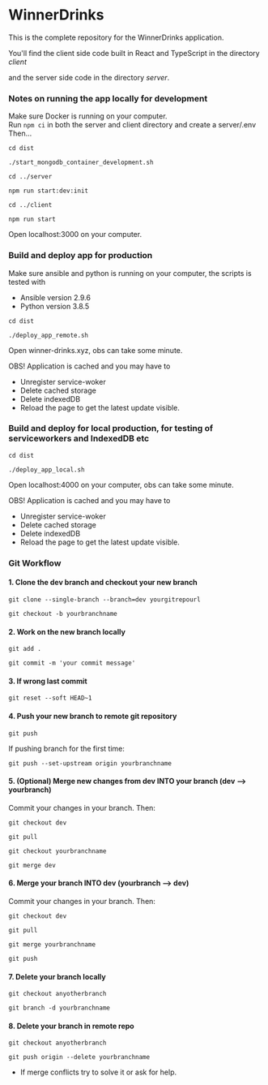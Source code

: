 # WinnerDrinks

This is the complete repository for the WinnerDrinks application. 

You'll find the client side code built in React and TypeScript in the directory *client*

and the server side code in the directory *server*. 


### Notes on running the app locally for development
Make sure Docker is running on your computer.  
Run `npm ci` in both the server and client directory and
create a server/.env   
Then... 

```
cd dist
```

```
./start_mongodb_container_development.sh
```

```
cd ../server
```

```
npm run start:dev:init
```

```
cd ../client
```

```
npm run start
```

Open localhost:3000 on your computer. 


### Build and deploy app for production

Make sure ansible and python is running on your computer, 
the scripts is tested with

* Ansible version 2.9.6
* Python version 3.8.5

```
cd dist
```

```
./deploy_app_remote.sh
```

Open winner-drinks.xyz, obs can take some minute. 

OBS! Application is cached and you may have to 

* Unregister service-woker
* Delete cached storage
* Delete indexedDB 
* Reload the page to get the latest update visible. 


### Build and deploy for local production, for testing of serviceworkers and IndexedDB etc

```
cd dist
```

```
./deploy_app_local.sh
```

Open localhost:4000 on your computer, obs can take some minute.

OBS! Application is cached and you may have to 

* Unregister service-woker
* Delete cached storage
* Delete indexedDB 
* Reload the page to get the latest update visible. 


### Git Workflow

#### 1. Clone the dev branch and checkout your new branch

```
git clone --single-branch --branch=dev yourgitrepourl
  
git checkout -b yourbranchname
```

#### 2. Work on the new branch locally

```
git add .

git commit -m 'your commit message'
```

#### 3. If wrong last commit

```
git reset --soft HEAD~1
```

#### 4. Push your new branch to remote git repository

```
git push
```

If pushing branch for the first time:

```
git push --set-upstream origin yourbranchname
```

#### 5. (Optional) Merge new changes from dev INTO your branch __(dev --> yourbranch)__

Commit your changes in your branch. Then:

```
git checkout dev

git pull

git checkout yourbranchname

git merge dev
```

#### 6. Merge your branch INTO dev __(yourbranch --> dev)__

Commit your changes in your branch. Then:

```
git checkout dev

git pull

git merge yourbranchname

git push
```

#### 7. Delete your branch locally

```
git checkout anyotherbranch

git branch -d yourbranchname
```

#### 8. Delete your branch in remote repo

```
git checkout anyotherbranch

git push origin --delete yourbranchname
```
  
  * If merge conflicts try to solve it or ask for help.  
